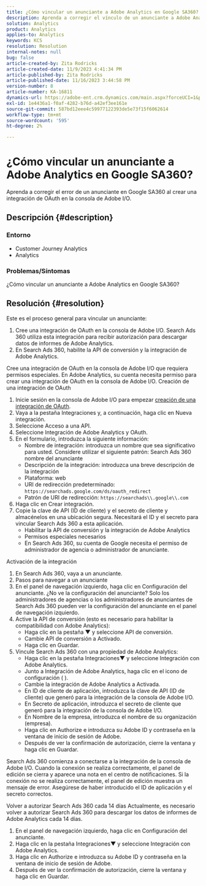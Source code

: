 ```yaml
---
title: ¿Cómo vincular un anunciante a Adobe Analytics en Google SA360?
description: Aprenda a corregir el vínculo de un anunciante a Adobe Analytics.
solution: Analytics
product: Analytics
applies-to: Analytics
keywords: KCS
resolution: Resolution
internal-notes: null
bug: false
article-created-by: Zita Rodricks
article-created-date: 11/9/2023 4:41:34 PM
article-published-by: Zita Rodricks
article-published-date: 11/16/2023 3:44:58 PM
version-number: 8
article-number: KA-16811
dynamics-url: https://adobe-ent.crm.dynamics.com/main.aspx?forceUCI=1&pagetype=entityrecord&etn=knowledgearticle&id=4b21d7d5-1e7f-ee11-8179-6045bd006b3d
exl-id: 1e4436a1-f0af-4282-b76d-a42ef3ee161e
source-git-commit: 587bd12eee4c59977122393de5e73f15f6062614
workflow-type: tm+mt
source-wordcount: '595'
ht-degree: 2%

---
```


# ¿Cómo vincular un anunciante a Adobe Analytics en Google SA360?


Aprenda a corregir el error de un anunciante en Google SA360 al crear una integración de OAuth en la consola de Adobe I/O.

## Descripción {#description}


### <b>Entorno</b>

- Customer Journey Analytics
- Analytics




### <b>Problemas/Síntomas</b>

¿Cómo vincular un anunciante a Adobe Analytics en Google SA360?


## Resolución {#resolution}


Este es el proceso general para vincular un anunciante:

1. Cree una integración de OAuth en la consola de Adobe I/O. Search Ads 360 utiliza esta integración para recibir autorización para descargar datos de informes de Adobe Analytics.
2. En Search Ads 360, habilite la API de conversión y la integración de Adobe Analytics.


Cree una integración de OAuth en la consola de Adobe I/O que requiera permisos especiales. En Adobe Analytics, su cuenta necesita permiso para crear una integración de OAuth en la consola de Adobe I/O. Creación de una integración de OAuth

1. Inicie sesión en la consola de Adobe I/O para empezar [creación de una integración de OAuth](https://developer.adobe.com/developer-console/docs/guides/#!AdobeDocs/adobeio-auth/master/AuthenticationOverview/OAuthIntegration.md).
2. Vaya a la pestaña Integraciones y, a continuación, haga clic en Nueva integración.
3. Seleccione Acceso a una API.
4. Seleccione Integración de Adobe Analytics y OAuth.
5. En el formulario, introduzca la siguiente información:
   - Nombre de integración: introduzca un nombre que sea significativo para usted. Considere utilizar el siguiente patrón: Search Ads 360 nombre del anunciante
   - Descripción de la integración: introduzca una breve descripción de la integración
   - Plataforma: web
   - URI de redirección predeterminado: `https://searchads.google.com/ds/oauth_redirect`
   - Patrón de URI de redirección: `https://searchads\\.google\\.com`
6. Haga clic en Crear integración.
7. Copie la clave de API (ID de cliente) y el secreto de cliente y almacénelos en una ubicación segura. Necesitará el ID y el secreto para vincular Search Ads 360 a esta aplicación.
   - Habilitar la API de conversión y la integración de Adobe Analytics
   - Permisos especiales necesarios
   - En Search Ads 360, su cuenta de Google necesita el permiso de administrador de agencia o administrador de anunciante.


Activación de la integración

1. En Search Ads 360, vaya a un anunciante.
2. Pasos para navegar a un anunciante
3. En el panel de navegación izquierdo, haga clic en Configuración del anunciante.    ¿No ve la configuración del anunciante? Solo los administradores de agencias o los administradores de anunciantes de Search Ads 360 pueden ver la configuración del anunciante en el panel de navegación izquierdo.
4. Active la API de conversión (esto es necesario para habilitar la compatibilidad con Adobe Analytics):
   - Haga clic en la pestaña ▼ y seleccione API de conversión.
   - Cambie API de conversión a Activado.
   - Haga clic en Guardar.
5. Vincule Search Ads 360 con una propiedad de Adobe Analytics:
   - Haga clic en la pestaña Integraciones▼ y seleccione Integración con Adobe Analytics.
   - Junto a Integración de Adobe Analytics, haga clic en el icono de configuración ( ).
   - Cambie la integración de Adobe Analytics a Activada.
   - En ID de cliente de aplicación, introduzca la clave de API (ID de cliente) que generó para la integración de la consola de Adobe I/O.
   - En Secreto de aplicación, introduzca el secreto de cliente que generó para la integración de la consola de Adobe I/O.
   - En Nombre de la empresa, introduzca el nombre de su organización (empresa).
   - Haga clic en Authorize e introduzca su Adobe ID y contraseña en la ventana de inicio de sesión de Adobe.
   - Después de ver la confirmación de autorización, cierre la ventana y haga clic en Guardar.


Search Ads 360 comienza a conectarse a la integración de la consola de Adobe I/O. Cuando la conexión se realiza correctamente, el panel de edición se cierra y aparece una nota en el centro de notificaciones. Si la conexión no se realiza correctamente, el panel de edición muestra un mensaje de error. Asegúrese de haber introducido el ID de aplicación y el secreto correctos.

Volver a autorizar Search Ads 360 cada 14 días Actualmente, es necesario volver a autorizar Search Ads 360 para descargar los datos de informes de Adobe Analytics cada 14 días.

1. En el panel de navegación izquierdo, haga clic en Configuración del anunciante.
2. Haga clic en la pestaña Integraciones▼ y seleccione Integración con Adobe Analytics.
3. Haga clic en Authorize e introduzca su Adobe ID y contraseña en la ventana de inicio de sesión de Adobe.
4. Después de ver la confirmación de autorización, cierre la ventana y haga clic en Guardar.
